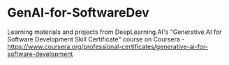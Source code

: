 # GenAI-for-SoftwareDev
Learning materials and projects from DeepLearning.AI's "Generative AI for Software Development Skill Certificate" course on Coursera - https://www.coursera.org/professional-certificates/generative-ai-for-software-development

